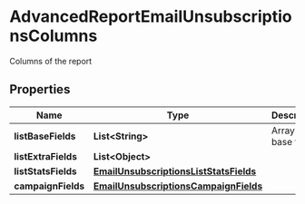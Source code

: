 

# AdvancedReportEmailUnsubscriptionsColumns

Columns of the report
## Properties

Name | Type | Description | Notes
------------ | ------------- | ------------- | -------------
**listBaseFields** | **List&lt;String&gt;** | Array of base fields | 
**listExtraFields** | **List&lt;Object&gt;** |  | 
**listStatsFields** | [**EmailUnsubscriptionsListStatsFields**](EmailUnsubscriptionsListStatsFields.md) |  | 
**campaignFields** | [**EmailUnsubscriptionsCampaignFields**](EmailUnsubscriptionsCampaignFields.md) |  | 



